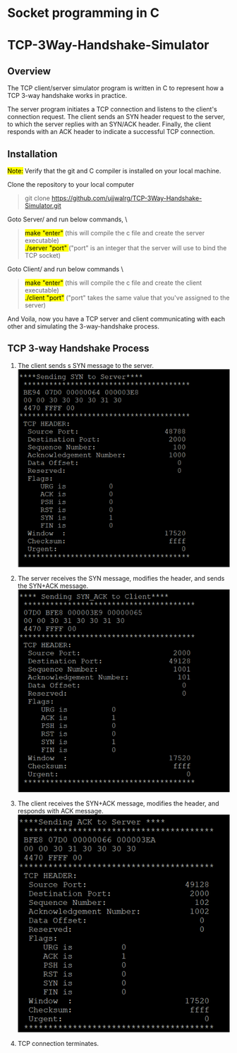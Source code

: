 # Socket programming in C
# TCP-3Way-Handshake-Simulator
## Overview
The TCP client/server simulator program is written in C to represent how a TCP 3-way handshake works in practice. 

The server program initiates a TCP connection and listens to the client's connection request. The client sends an SYN header request to the server, to which the server replies with an SYN/ACK header. Finally, the client responds with an ACK header to indicate a successful TCP connection. 

## Installation

<mark>Note:</mark> Verify that the git and C compiler is installed on your local machine.

Clone the repository to your local computer
> git clone https://github.com/ujjwalrg/TCP-3Way-Handshake-Simulator.git

Goto Server/ and run below commands, \
> <mark>make "enter"</mark> (this will compile the c file and create the server executable)\
<mark>./server "port" </mark>("port" is an integer that the server will use to bind the TCP socket)

Goto Client/ and run below commands \
> <mark>make "enter"</mark> (this will compile the c file and create the client executable) \
<mark>./client "port"</mark> ("port" takes the same value that you've assigned to the server) 

And Voila, now you have a TCP server and client communicating with each other and simulating the 3-way-handshake process.

## TCP 3-way Handshake Process

1) The client sends s SYN message to the server.
    ![screenshot of the Syn message](images/client.png)

2) The server receives the SYN message, modifies the header, and sends the SYN+ACK message.
     ![screenshot of the Syn+ack message](images/syn-ack.png)
   
3) The client receives the SYN+ACK message, modifies the header, and responds with ACK message.
    ![screenshot of the Syn message](images/ack.png)

4) TCP connection terminates.







